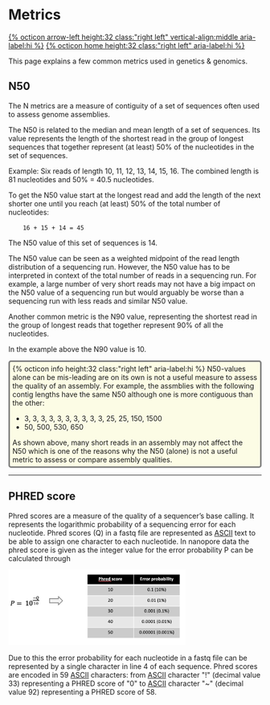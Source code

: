 # Metrics

[{% octicon arrow-left height:32 class:"right left" vertical-align:middle aria-label:hi %}](APP_MET.md) [{% octicon home height:32 class:"right left" aria-label:hi %}](index.md)

This page explains a few common metrics used in genetics & genomics.

## N50

The N metrics are a measure of contiguity of a set of sequences often used to assess genome assemblies.

The N50 is related to the median and mean length of a set of sequences. Its value represents the length of the shortest read in the group of longest sequences that together represent (at least) 50% of the nucleotides in the set of sequences.

Example:
Six reads of length 10, 11, 12, 13, 14, 15, 16. 
The combined length is 81 nucleotides and 50% = 40.5 nucleotides.

To get the N50 value start at the longest read and add the length of the next shorter one until you reach (at least) 50% of the total number of nucleotides:

		16 + 15 + 14 = 45

The N50 value of this set of sequences is 14. 
 
The N50 value can be seen as a weighted midpoint of the read length distribution of a sequencing run. However, the N50 value has to be interpreted in context of the total number of reads in a sequencing run. For example, a large number of very short reads may not have a big impact on the N50 value of a sequencing run but would arguably be worse than a sequencing run with less reads and similar N50 value.


Another common metric is the N90 value, representing the shortest read in the group of longest reads that together represent 90% of all the nucleotides.

In the example above the N90 value is 10.


<div style="background-color:#fcfce5;border-radius:5px;border-style:solid;border-color:gray;padding:5px">
  {% octicon info height:32 class:"right left" aria-label:hi %} 
  N50-values alone can be mis-leading are on its own is not a useful measure to assess the quality of an assembly. For example, the assmblies with the following contig lengths have the same N50 although one is more contiguous than the other:<br>
  <ul>
    <li>3, 3, 3, 3, 3, 3, 3, 3, 3, 3, 25, 25, 150, 1500</li>
    <li>50, 500, 530, 650</li>
  </ul>
  As shown above, many short reads in an assembly may not affect the N50 which is one of the reasons why the N50 (alone) is not a useful metric to assess or compare assembly qualities.
</div>

----

## PHRED score

Phred scores are a measure of the quality of a sequencer’s base calling. It represents the logarithmic probability of a sequencing error for each nucleotide. Phred scores (Q) in a fastq file are represented as [ASCII](https://en.wikipedia.org/wiki/ASCII) text to be able to assign one character to each nucleotide. In nanopore data the phred score is given as the integer value for the error probability P can be calculated through

<img src="figures/STATS_1.png" height="150px">

Due to this the error probability for each nucleotide in a fastq file can be represented by a single character in line 4 of each sequence. Phred scores are encoded in 59 [ASCII](https://en.wikipedia.org/wiki/ASCII) characters: from [ASCII](https://en.wikipedia.org/wiki/ASCII) character "!" (decimal value 33) representing a PHRED score of "0"  to [ASCII](https://en.wikipedia.org/wiki/ASCII) character "~" (decimal value 92) representing a PHRED score of 58.
